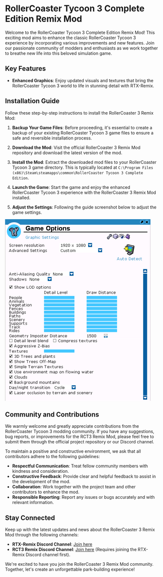 # RollerCoaster Tycoon 3 Complete Edition Remix Mod

Welcome to the RollerCoaster Tycoon 3 Complete Edition Remix Mod! This exciting mod aims to enhance the classic RollerCoaster Tycoon 3 experience by incorporating various improvements and new features. Join our passionate community of modders and enthusiasts as we work together to breathe new life into this beloved simulation game.

## Key Features

- **Enhanced Graphics**: Enjoy updated visuals and textures that bring the RollerCoaster Tycoon 3 world to life in stunning detail with RTX-Remix.

## Installation Guide

Follow these step-by-step instructions to install the RollerCoaster 3 Remix Mod:

1. **Backup Your Game Files**: Before proceeding, it's essential to create a backup of your existing RollerCoaster Tycoon 3 game files to ensure a safe and reversible installation process.

2. **Download the Mod**: Visit the official RollerCoaster 3 Remix Mod repository and download the latest version of the mod.

3. **Install the Mod**: Extract the downloaded mod files to your RollerCoaster Tycoon 3 game directory. This is typically located at `C:\Program Files (x86)\Steam\steamapps\common\RollerCoaster Tycoon 3 Complete Edition`.

4. **Launch the Game**: Start the game and enjoy the enhanced RollerCoaster Tycoon 3 experience with the RollerCoaster 3 Remix Mod installed.

5. **Adjust the Settings**: Following the guide screenshot below to adjust the game settings.

![Guide Screenshot](screenshot/guide.png)

## Community and Contributions

We warmly welcome and greatly appreciate contributions from the RollerCoaster Tycoon 3 modding community. If you have any suggestions, bug reports, or improvements for the RCT3 Remix Mod, please feel free to submit them through the official project repository or our Discord channel.

To maintain a positive and constructive environment, we ask that all contributors adhere to the following guidelines:

- **Respectful Communication**: Treat fellow community members with kindness and consideration.
- **Constructive Feedback**: Provide clear and helpful feedback to assist in the development of the mod.
- **Collaboration**: Work together with the project team and other contributors to enhance the mod.
- **Responsible Reporting**: Report any issues or bugs accurately and with relevant information.

## Stay Connected

Keep up with the latest updates and news about the RollerCoaster 3 Remix Mod through the following channels:

- **RTX-Remix Discord Channel**: [Join here](https://discord.gg/rtxremix)
- **RCT3 Remix Discord Channel**: [Join here](https://discord.com/channels/1028444667789967381/1226091998767743049) (Requires joining the RTX-Remix Discord channel first).

We're excited to have you join the RollerCoaster 3 Remix Mod community. Together, let's create an unforgettable park-building experience!
